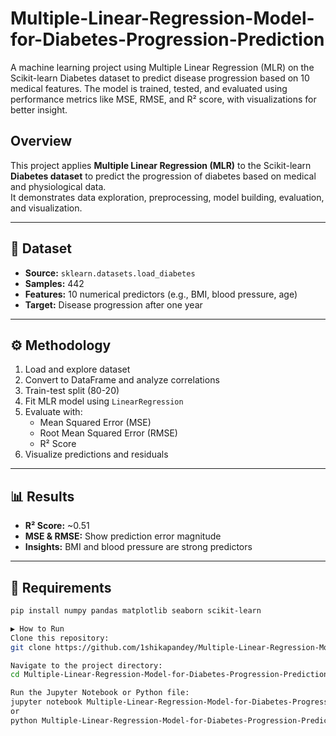 # Multiple-Linear-Regression-Model-for-Diabetes-Progression-Prediction
A machine learning project using Multiple Linear Regression (MLR) on the Scikit-learn Diabetes dataset to predict disease progression based on 10 medical features. The model is trained, tested, and evaluated using performance metrics like MSE, RMSE, and R² score, with visualizations for better insight.


## Overview
This project applies **Multiple Linear Regression (MLR)** to the Scikit-learn **Diabetes dataset** to predict the progression of diabetes based on medical and physiological data.  
It demonstrates data exploration, preprocessing, model building, evaluation, and visualization.

---

## 📂 Dataset
- **Source:** `sklearn.datasets.load_diabetes`
- **Samples:** 442
- **Features:** 10 numerical predictors (e.g., BMI, blood pressure, age)
- **Target:** Disease progression after one year

---

## ⚙️ Methodology
1. Load and explore dataset
2. Convert to DataFrame and analyze correlations
3. Train-test split (80-20)
4. Fit MLR model using `LinearRegression`
5. Evaluate with:
   - Mean Squared Error (MSE)
   - Root Mean Squared Error (RMSE)
   - R² Score
6. Visualize predictions and residuals

---

## 📊 Results
- **R² Score:** ~0.51
- **MSE & RMSE:** Show prediction error magnitude
- **Insights:** BMI and blood pressure are strong predictors

---

## 📌 Requirements
```bash
pip install numpy pandas matplotlib seaborn scikit-learn

▶️ How to Run
Clone this repository:
git clone https://github.com/1shikapandey/Multiple-Linear-Regression-Model-for-Diabetes-Progression-Prediction.git

Navigate to the project directory:
cd Multiple-Linear-Regression-Model-for-Diabetes-Progression-Prediction

Run the Jupyter Notebook or Python file:
jupyter notebook Multiple-Linear-Regression-Model-for-Diabetes-Progression-Prediction.ipynb
or
python Multiple-Linear-Regression-Model-for-Diabetes-Progression-Prediction.py

